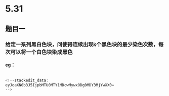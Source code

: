 # 5.31
## 题目一
### 给定一系列黑白色块，问使得连续出现k个黑色块的最少染色次数，每次可以将一个白色块染成黑色
#### eg：
```c++

<!--stackedit_data:
eyJoaXN0b3J5IjpbMTU0MTY1MDcwMywxODg0MDY3MjYwXX0=
-->